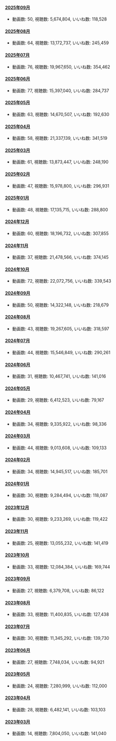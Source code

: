 #### [2025年09月](videos/202509 "wikilink")

-   動画数: 50, 視聴数: 5,674,804, いいね数: 118,528

#### [2025年08月](videos/202508 "wikilink")

-   動画数: 64, 視聴数: 13,172,737, いいね数: 245,459

#### [2025年07月](videos/202507 "wikilink")

-   動画数: 76, 視聴数: 19,967,650, いいね数: 354,462

#### [2025年06月](videos/202506 "wikilink")

-   動画数: 77, 視聴数: 15,397,040, いいね数: 284,737

#### [2025年05月](videos/202505 "wikilink")

-   動画数: 63, 視聴数: 14,670,507, いいね数: 192,630

#### [2025年04月](videos/202504 "wikilink")

-   動画数: 58, 視聴数: 21,337,139, いいね数: 341,519

#### [2025年03月](videos/202503 "wikilink")

-   動画数: 61, 視聴数: 13,873,447, いいね数: 248,190

#### [2025年02月](videos/202502 "wikilink")

-   動画数: 47, 視聴数: 15,978,800, いいね数: 296,931

#### [2025年01月](videos/202501 "wikilink")

-   動画数: 48, 視聴数: 17,135,715, いいね数: 288,800

#### [2024年12月](videos/202412 "wikilink")

-   動画数: 60, 視聴数: 18,196,732, いいね数: 307,855

#### [2024年11月](videos/202411 "wikilink")

-   動画数: 37, 視聴数: 21,478,566, いいね数: 374,145

#### [2024年10月](videos/202410 "wikilink")

-   動画数: 72, 視聴数: 22,072,756, いいね数: 339,543

#### [2024年09月](videos/202409 "wikilink")

-   動画数: 50, 視聴数: 14,322,148, いいね数: 218,679

#### [2024年08月](videos/202408 "wikilink")

-   動画数: 43, 視聴数: 19,267,605, いいね数: 318,597

#### [2024年07月](videos/202407 "wikilink")

-   動画数: 44, 視聴数: 15,546,849, いいね数: 290,261

#### [2024年06月](videos/202406 "wikilink")

-   動画数: 31, 視聴数: 10,467,741, いいね数: 141,016

#### [2024年05月](videos/202405 "wikilink")

-   動画数: 29, 視聴数: 6,412,523, いいね数: 79,167

#### [2024年04月](videos/202404 "wikilink")

-   動画数: 34, 視聴数: 9,335,922, いいね数: 98,336

#### [2024年03月](videos/202403 "wikilink")

-   動画数: 44, 視聴数: 9,013,608, いいね数: 109,133

#### [2024年02月](videos/202402 "wikilink")

-   動画数: 34, 視聴数: 14,945,517, いいね数: 185,701

#### [2024年01月](videos/202401 "wikilink")

-   動画数: 30, 視聴数: 9,284,494, いいね数: 118,087

#### [2023年12月](videos/202312 "wikilink")

-   動画数: 30, 視聴数: 9,233,269, いいね数: 119,422

#### [2023年11月](videos/202311 "wikilink")

-   動画数: 25, 視聴数: 13,055,232, いいね数: 141,419

#### [2023年10月](videos/202310 "wikilink")

-   動画数: 33, 視聴数: 12,084,384, いいね数: 169,744

#### [2023年09月](videos/202309 "wikilink")

-   動画数: 27, 視聴数: 6,379,708, いいね数: 86,122

#### [2023年08月](videos/202308 "wikilink")

-   動画数: 33, 視聴数: 11,400,835, いいね数: 127,438

#### [2023年07月](videos/202307 "wikilink")

-   動画数: 30, 視聴数: 11,345,292, いいね数: 139,730

#### [2023年06月](videos/202306 "wikilink")

-   動画数: 27, 視聴数: 7,748,034, いいね数: 94,921

#### [2023年05月](videos/202305 "wikilink")

-   動画数: 24, 視聴数: 7,280,999, いいね数: 112,000

#### [2023年04月](videos/202304 "wikilink")

-   動画数: 28, 視聴数: 6,482,141, いいね数: 103,103

#### [2023年03月](videos/202303 "wikilink")

-   動画数: 14, 視聴数: 7,804,050, いいね数: 141,040

